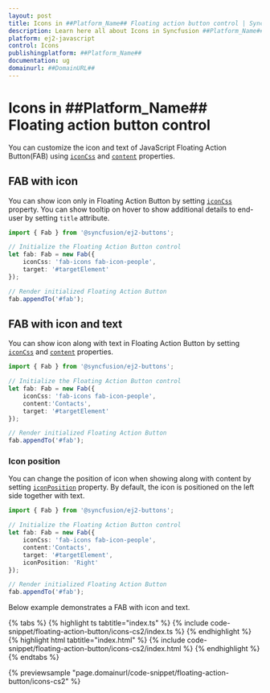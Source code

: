 ```yaml
---
layout: post
title: Icons in ##Platform_Name## Floating action button control | Syncfusion
description: Learn here all about Icons in Syncfusion ##Platform_Name## Floating action button control of Syncfusion Essential JS 2 and more.
platform: ej2-javascript
control: Icons 
publishingplatform: ##Platform_Name##
documentation: ug
domainurl: ##DomainURL##
---
```


# Icons in ##Platform_Name## Floating action button control

You can customize the icon and text of JavaScript Floating Action Button(FAB) using [`iconCss`](../api/floating-action-button/fab/#iconcss) and [`content`](../api/floating-action-button/fab/#content) properties.

## FAB with icon

You can show icon only in Floating Action Button by setting [`iconCss`](../api/floating-action-button/fab/#iconcss) property. You can show tooltip on hover to show additional details to end-user by setting `title` attribute.

```ts
import { Fab } from '@syncfusion/ej2-buttons';

// Initialize the Floating Action Button control
let fab: Fab = new Fab({
    iconCss: 'fab-icons fab-icon-people',
    target: '#targetElement'
});

// Render initialized Floating Action Button
fab.appendTo('#fab');
```

## FAB with icon and text

You can show icon along with text in Floating Action Button by setting [`iconCss`](../api/floating-action-button/fab/#iconcss) and [`content`](../api/floating-action-button/fab/#content) properties.

```ts
import { Fab } from '@syncfusion/ej2-buttons';

// Initialize the Floating Action Button control
let fab: Fab = new Fab({
    iconCss: 'fab-icons fab-icon-people',
    content:'Contacts',
    target: '#targetElement'
});

// Render initialized Floating Action Button
fab.appendTo('#fab');
```

### Icon position

You can change the position of icon when showing along with content by setting [`iconPosition`](../api/floating-action-button/fab/#iconposition) property. By default, the icon is positioned on the left side together with text.

```ts
import { Fab } from '@syncfusion/ej2-buttons';

// Initialize the Floating Action Button control
let fab: Fab = new Fab({
    iconCss: 'fab-icons fab-icon-people',
    content:'Contacts',
    target: '#targetElement',
    iconPosition: 'Right'
});

// Render initialized Floating Action Button
fab.appendTo('#fab');
```

Below example demonstrates a FAB with icon and text.

{% tabs %}
{% highlight ts tabtitle="index.ts" %}
{% include code-snippet/floating-action-button/icons-cs2/index.ts %}
{% endhighlight %}
{% highlight html tabtitle="index.html" %}
{% include code-snippet/floating-action-button/icons-cs2/index.html %}
{% endhighlight %}
{% endtabs %}
          
{% previewsample "page.domainurl/code-snippet/floating-action-button/icons-cs2" %}
